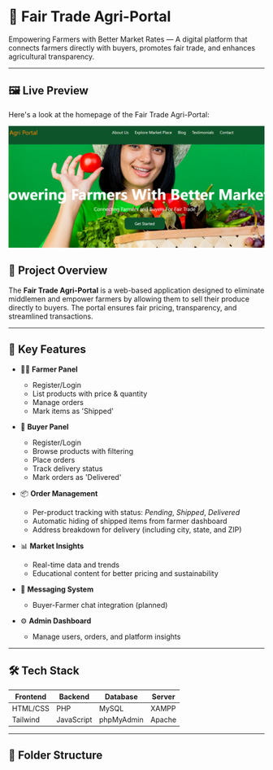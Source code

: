 # 🌾 Fair Trade Agri-Portal

Empowering Farmers with Better Market Rates — A digital platform that connects farmers directly with buyers, promotes fair trade, and enhances agricultural transparency.

---



## 🖼️ Live Preview

Here's a look at the homepage of the Fair Trade Agri-Portal:

<p align="center">
  <img src="images/Home.png.png" alt="Fair Trade Agri-Portal Homepage" width="700"/>
</p>


## 📌 Project Overview

The **Fair Trade Agri-Portal** is a web-based application designed to eliminate middlemen and empower farmers by allowing them to sell their produce directly to buyers. The portal ensures fair pricing, transparency, and streamlined transactions.

---

## 🚀 Key Features

- 👨‍🌾 **Farmer Panel**
  - Register/Login
  - List products with price & quantity
  - Manage orders
  - Mark items as 'Shipped'

- 🛒 **Buyer Panel**
  - Register/Login
  - Browse products with filtering
  - Place orders
  - Track delivery status
  - Mark orders as 'Delivered'

- 📦 **Order Management**
  - Per-product tracking with status: *Pending*, *Shipped*, *Delivered*
  - Automatic hiding of shipped items from farmer dashboard
  - Address breakdown for delivery (including city, state, and ZIP)

- 📊 **Market Insights**
  - Real-time data and trends
  - Educational content for better pricing and sustainability

- 💬 **Messaging System**
  - Buyer-Farmer chat integration (planned)

- ⚙️ **Admin Dashboard**
  - Manage users, orders, and platform insights

---

## 🛠️ Tech Stack

| Frontend  | Backend   | Database   | Server   |
|-----------|-----------|------------|----------|
| HTML/CSS  | PHP       | MySQL      | XAMPP    |
| Tailwind  | JavaScript| phpMyAdmin | Apache   |

---

## 📂 Folder Structure

